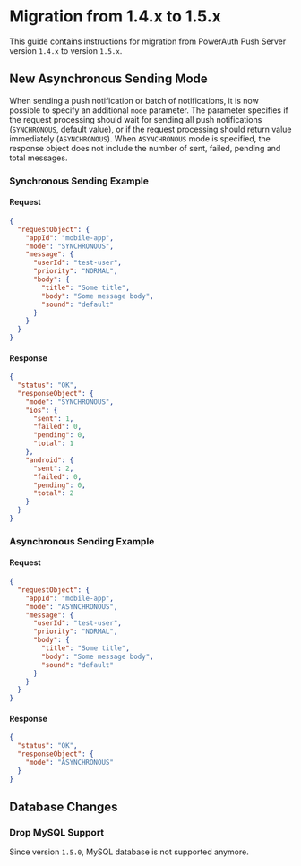 # Migration from 1.4.x to 1.5.x

This guide contains instructions for migration from PowerAuth Push Server version `1.4.x` to version `1.5.x`.

## New Asynchronous Sending Mode

When sending a push notification or batch of notifications, it is now possible to specify an additional `mode` parameter. The parameter specifies if the request processing should wait for sending all push notifications (`SYNCHRONOUS`, default value), or if the request processing should return value immediately (`ASYNCHRONOUS`). When `ASYNCHRONOUS` mode is specified, the response object does not include the number of sent, failed, pending and total messages.

### Synchronous Sending Example

#### Request

```json
{
  "requestObject": {
    "appId": "mobile-app",
    "mode": "SYNCHRONOUS",
    "message": {
      "userId": "test-user",
      "priority": "NORMAL",
      "body": {
        "title": "Some title",
        "body": "Some message body",
        "sound": "default"
      }
    }
  }
}
```

#### Response

```json
{
  "status": "OK",
  "responseObject": {
    "mode": "SYNCHRONOUS",
    "ios": {
      "sent": 1,
      "failed": 0,
      "pending": 0,
      "total": 1
    },
    "android": {
      "sent": 2,
      "failed": 0,
      "pending": 0,
      "total": 2
    }
  }
}
```

### Asynchronous Sending Example

#### Request

```json
{
  "requestObject": {
    "appId": "mobile-app",
    "mode": "ASYNCHRONOUS",
    "message": {
      "userId": "test-user",
      "priority": "NORMAL",
      "body": {
        "title": "Some title",
        "body": "Some message body",
        "sound": "default"
      }
    }
  }
}
```

#### Response

```json
{
  "status": "OK",
  "responseObject": {
    "mode": "ASYNCHRONOUS"
  }
}
```

## Database Changes


### Drop MySQL Support

Since version `1.5.0`, MySQL database is not supported anymore.
